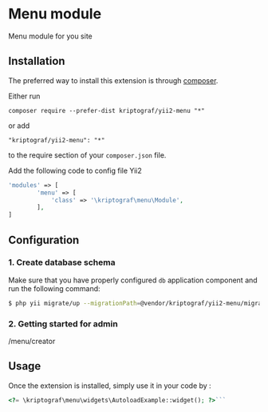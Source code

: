 Menu module
===========
Menu module for you site

Installation
------------

The preferred way to install this extension is through [composer](http://getcomposer.org/download/).

Either run

```
composer require --prefer-dist kriptograf/yii2-menu "*"
```

or add

```
"kriptograf/yii2-menu": "*"
```

to the require section of your `composer.json` file.

Add the following code to config file Yii2
```php
'modules' => [
	    'menu' => [
            'class' => '\kriptograf\menu\Module',
        ],
]
```

## Configuration

### 1. Create database schema

Make sure that you have properly configured `db` application component and run the following command:

```bash
$ php yii migrate/up --migrationPath=@vendor/kriptograf/yii2-menu/migrations

```

### 2. Getting started for admin
/menu/creator

Usage
-----

Once the extension is installed, simply use it in your code by  :

```php
<?= \kriptograf\menu\widgets\AutoloadExample::widget(); ?>```